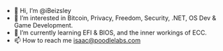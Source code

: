 - 👋 Hi, I’m @iBeizsley
- 👀 I’m interested in Bitcoin, Privacy, Freedom, Security, .NET, OS Dev & Game Development.
- 🌱 I’m currently learning EFI & BIOS, and the inner workings of ECC.
- 📫 How to reach me isaac@poodlelabs.com
